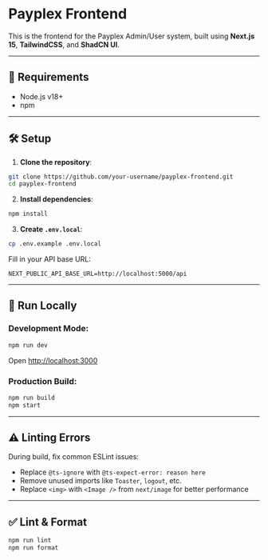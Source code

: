 # Payplex Frontend

This is the frontend for the Payplex Admin/User system, built using **Next.js 15**, **TailwindCSS**, and **ShadCN UI**.

---

## 🚀 Requirements

- Node.js v18+
- npm

---

## 🛠 Setup

1. **Clone the repository**:

```bash
git clone https://github.com/your-username/payplex-frontend.git
cd payplex-frontend
```

2. **Install dependencies**:

```bash
npm install
```

3. **Create `.env.local`**:

```bash
cp .env.example .env.local
```

Fill in your API base URL:

```
NEXT_PUBLIC_API_BASE_URL=http://localhost:5000/api
```

---

## 🧪 Run Locally

### Development Mode:

```bash
npm run dev
```

Open [http://localhost:3000](http://localhost:3000)

### Production Build:

```bash
npm run build
npm start
```

---

## ⚠️ Linting Errors

During build, fix common ESLint issues:

- Replace `@ts-ignore` with `@ts-expect-error: reason here`
- Remove unused imports like `Toaster`, `logout`, etc.
- Replace `<img>` with `<Image />` from `next/image` for better performance

---

## ✅ Lint & Format

```bash
npm run lint
npm run format
```
